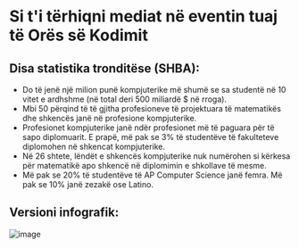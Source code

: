 

# Si t'i tërhiqni mediat në eventin tuaj të Orës së Kodimit

## Disa statistika tronditëse (SHBA):

  * Do të jenë një milion punë kompjuterike më shumë se sa studentë në 10 vitet e ardhshme (në total deri 500 miliardë $ në rroga).
  * Mbi 50 përqind të të gjitha profesioneve të projektuara të matematikës dhe shkencës janë në profesione kompjuterike. 
  * Profesionet kompjuterike janë ndër profesionet më të paguara për të sapo diplomuarit. E prapë, më pak se 3% të studentëve të fakulteteve diplomohen në shkencat kompjuterike.
  * Në 26 shtete, lëndët e shkencës kompjuterike nuk numërohen si kërkesa për matematikë apo shkencë në diplomimin e shkollave të mesme. 
  * Më pak se 20% të studentëve të AP Computer Science janë femra. Më pak se 10% janë zezakë ose Latino.

## Versioni infografik:

![image](http://code.org/images/fit-8000/Code.org_infographic.png)